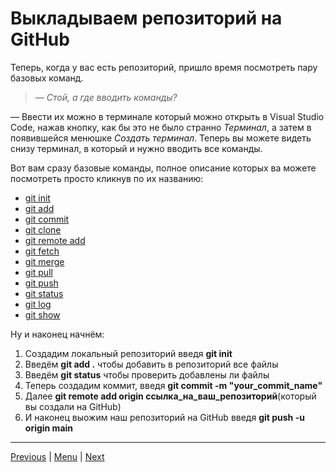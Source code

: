 # Выкладываем репозиторий на GitHub

Теперь, когда у вас есть репозиторий, пришло время посмотреть пару базовых команд.

>*— Стой, а где вводить команды?*

— Ввести их можно в терминале который можно открыть в Visual Studio Code, нажав кнопку, как бы это не было странно *Терминал*, а затем в появившейся менюшке *Создать терминал*. Теперь вы можете видеть снизу терминал, в который и нужно вводить все команды.
 
Вот вам сразу базовые команды, полное описание которых ва можете посмотреть просто кликнув по их названию:

- [git init](./init.md)
- [git add](./add.md)
- [git commit](./commit.md)
- [git clone](./clone.md)
- [git remote add](./remoteadd.md)
- [git fetch](./fetch.md)
- [git merge](./merge.md)
- [git pull](./pull.md)
- [git push](./push.md)
- [git status](./status.md)
- [git log](./log.md)
- [git show](./show.md)

Ну и наконец начнём:
1. Создадим локальный репозиторий введя **git init**
2. Введём **git add .** чтобы добавить в репозиторий все файлы
3. Введём **git status** чтобы проверить добавлены ли файлы
4. Теперь создадим коммит, введя **git commit -m "your_commit_name"**
5. Далее **git remote add origin ссылка_на_ваш_репозиторий**(который вы создали на GitHub)
6. И наконец выожим наш репозиторий на GitHub введя **git push -u origin main**

---

[Previous](./Page5.md) | [Menu](readme.md) | [Next](Page7.md)